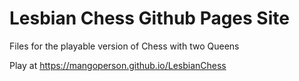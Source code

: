 # Lesbian Chess Github Pages Site

Files for the playable version of Chess with two Queens

Play at https://mangoperson.github.io/LesbianChess
